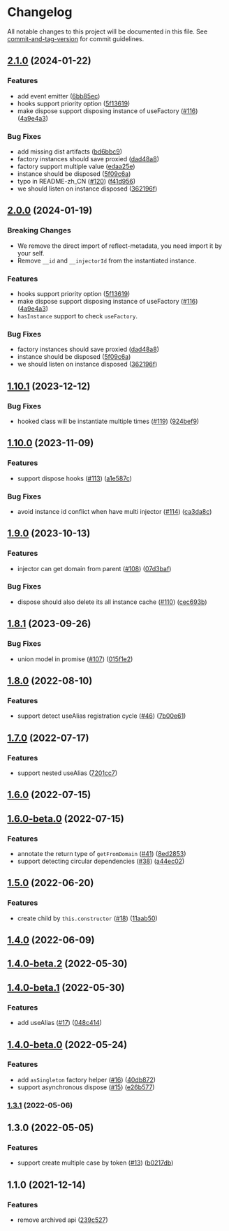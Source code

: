 # Changelog

All notable changes to this project will be documented in this file. See [commit-and-tag-version](https://github.com/absolute-version/commit-and-tag-version) for commit guidelines.

## [2.1.0](https://github.com/opensumi/di/compare/v1.10.1...v2.1.0) (2024-01-22)


### Features

* add event emitter ([6bb85ec](https://github.com/opensumi/di/commit/6bb85ec3d08f0abb6ecb63b137a0ecd3f02e1b61))
* hooks support priority option ([5f13619](https://github.com/opensumi/di/commit/5f13619eb644fa04ad486c511bcf8a18229dee5c))
* make dispose support disposing instance of useFactory ([#116](https://github.com/opensumi/di/issues/116)) ([4a9e4a3](https://github.com/opensumi/di/commit/4a9e4a345dfd1ece3f67ecca315fb0acba62025c))


### Bug Fixes

* add missing dist artifacts ([bd6bbc9](https://github.com/opensumi/di/commit/bd6bbc9ec810070d4a52e298416a694732d5d797))
* factory instances should save proxied ([dad48a8](https://github.com/opensumi/di/commit/dad48a81f47033e090202667cd4b3fccb9fa8e14))
* factory support multiple value ([edaa25e](https://github.com/opensumi/di/commit/edaa25e85602374642e55948415e3a656035e06a))
* instance should be disposed ([5f09c6a](https://github.com/opensumi/di/commit/5f09c6a17dd79175c14a6a688b06892572699024))
* typo in README-zh_CN ([#120](https://github.com/opensumi/di/issues/120)) ([f41d956](https://github.com/opensumi/di/commit/f41d956b7e08bc613fabbb8ddbc537fd284bef56))
* we should listen on instance disposed ([362196f](https://github.com/opensumi/di/commit/362196f50bb4f8a476b0d8c108dfbdb1455e1d9a))

## [2.0.0](https://github.com/opensumi/di/compare/v1.10.1...v2.0.0) (2024-01-19)

### Breaking Changes

* We remove the direct import of reflect-metadata, you need import it by your self.
* Remove `__id` and `__injectorId` from the instantiated instance.

### Features

* hooks support priority option ([5f13619](https://github.com/opensumi/di/commit/5f13619eb644fa04ad486c511bcf8a18229dee5c))
* make dispose support disposing instance of useFactory ([#116](https://github.com/opensumi/di/issues/116)) ([4a9e4a3](https://github.com/opensumi/di/commit/4a9e4a345dfd1ece3f67ecca315fb0acba62025c))
* `hasInstance` support to check `useFactory`.


### Bug Fixes

* factory instances should save proxied ([dad48a8](https://github.com/opensumi/di/commit/dad48a81f47033e090202667cd4b3fccb9fa8e14))
* instance should be disposed ([5f09c6a](https://github.com/opensumi/di/commit/5f09c6a17dd79175c14a6a688b06892572699024))
* we should listen on instance disposed ([362196f](https://github.com/opensumi/di/commit/362196f50bb4f8a476b0d8c108dfbdb1455e1d9a))

## [1.10.1](https://github.com/opensumi/di/compare/v1.10.0...v1.10.1) (2023-12-12)


### Bug Fixes

* hooked class will be instantiate multiple times ([#119](https://github.com/opensumi/di/issues/119)) ([924bef9](https://github.com/opensumi/di/commit/924bef9e29e077fdbb6a4362d29398429de1b24e))

## [1.10.0](https://github.com/opensumi/di/compare/v1.9.0...v1.10.0) (2023-11-09)


### Features

* support dispose hooks ([#113](https://github.com/opensumi/di/issues/113)) ([a1e587c](https://github.com/opensumi/di/commit/a1e587c7bdfe2993d61c58d523a69a16d74ce599))


### Bug Fixes

* avoid instance id conflict when have multi injector ([#114](https://github.com/opensumi/di/issues/114)) ([ca3da8c](https://github.com/opensumi/di/commit/ca3da8ccd7891f1d1d2d5f4ca217c93bc650673d))

## [1.9.0](https://github.com/opensumi/di/compare/v1.8.1...v1.9.0) (2023-10-13)


### Features

* injector can get domain from parent ([#108](https://github.com/opensumi/di/issues/108)) ([07d3baf](https://github.com/opensumi/di/commit/07d3baff7f410911af05da1d6f90550b0a49b468))


### Bug Fixes

* dispose should also delete its all instance cache ([#110](https://github.com/opensumi/di/issues/110)) ([cec693b](https://github.com/opensumi/di/commit/cec693b898e8608bb6ec32207beeddbce31ec460))

## [1.8.1](https://github.com/opensumi/di/compare/v1.8.0...v1.8.1) (2023-09-26)


### Bug Fixes

* union model in promise ([#107](https://github.com/opensumi/di/issues/107)) ([015f1e2](https://github.com/opensumi/di/commit/015f1e2562ecc56851c3eb496c101403e6e91324))

## [1.8.0](https://github.com/opensumi/di/compare/v1.7.0...v1.8.0) (2022-08-10)


### Features

* support detect useAlias registration cycle ([#46](https://github.com/opensumi/di/issues/46)) ([7b00e61](https://github.com/opensumi/di/commit/7b00e612639459401f9bc8349f63be16f94466a6))

## [1.7.0](https://github.com/opensumi/di/compare/v1.6.0...v1.7.0) (2022-07-17)


### Features

* support nested useAlias ([7201cc7](https://github.com/opensumi/di/commit/7201cc7bdb18606cbb2a02ad17d5df7099e88471))

## [1.6.0](https://github.com/opensumi/di/compare/v1.6.0-beta.0...v1.6.0) (2022-07-15)

## [1.6.0-beta.0](https://github.com/opensumi/di/compare/v1.5.1...v1.6.0-beta.0) (2022-07-15)


### Features

* annotate the return type of `getFromDomain` ([#41](https://github.com/opensumi/di/issues/41)) ([8ed2853](https://github.com/opensumi/di/commit/8ed2853c3ab17c78574ee316a1f12841b44a0753))
* support detecting circular dependencies ([#38](https://github.com/opensumi/di/issues/38)) ([a44ec02](https://github.com/opensumi/di/commit/a44ec02796481680b732075f1de60d4f1bff9a4c))

## [1.5.0](https://github.com/opensumi/di/compare/v1.4.0...v1.5.0) (2022-06-20)


### Features

* create child by `this.constructor` ([#18](https://github.com/opensumi/di/issues/18)) ([11aab50](https://github.com/opensumi/di/commit/11aab503b6679f0d04e4b288304a1112519afc8a))

## [1.4.0](https://github.com/opensumi/di/compare/v1.4.0-beta.2...v1.4.0) (2022-06-09)

## [1.4.0-beta.2](https://github.com/opensumi/di/compare/v1.4.0-beta.1...v1.4.0-beta.2) (2022-05-30)

## [1.4.0-beta.1](https://github.com/opensumi/di/compare/v1.4.0-beta.0...v1.4.0-beta.1) (2022-05-30)


### Features

* add useAlias ([#17](https://github.com/opensumi/di/issues/17)) ([048c414](https://github.com/opensumi/di/commit/048c4143477e3a4cff92eb971991841dbaec7114))

## [1.4.0-beta.0](https://github.com/opensumi/di/compare/v1.3.1...v1.4.0-beta.0) (2022-05-24)


### Features

* add `asSingleton` factory helper ([#16](https://github.com/opensumi/di/issues/16)) ([40db872](https://github.com/opensumi/di/commit/40db87256f4ddab3f3f62ba35c5d383b6a63b56b))
* support asynchronous dispose ([#15](https://github.com/opensumi/di/issues/15)) ([e26b577](https://github.com/opensumi/di/commit/e26b577f75ccf32ba5a98db9e082da51409b45f5))

### [1.3.1](https://github.com/opensumi/di/compare/v1.3.0...v1.3.1) (2022-05-06)

## 1.3.0 (2022-05-05)

### Features

* support create multiple case by token ([#13](https://github.com/opensumi/di/issues/13)) ([b0217db](https://github.com/opensumi/di/commit/b0217db25ada21299a995755194e9206c00eb59c))

## 1.1.0 (2021-12-14)

### Features

* remove archived api ([239c527](https://github.com/opensumi/di/commit/239c527))
